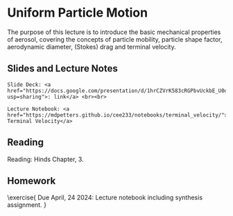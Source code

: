 # Uniform Particle Motion


The purpose of this lecture is to introduce the basic mechanical properties of aerosol, covering the concepts of particle mobility, particle shape factor, aerodynamic diameter, (Stokes) drag and terminal velocity. 

## Slides and Lecture Notes

~~~
Slide Deck: <a href="https://docs.google.com/presentation/d/1hrCZVrK583cRGPbvUckbE_U0omod5GGjt2slIadlJVg/edit?usp=sharing">: link</a> <br><br>
~~~

~~~
Lecture Notebook: <a href="https://mdpetters.github.io/cee233/notebooks/terminal_velocity/"> Terminal Velocity</a>
~~~

## Reading 
Reading: Hinds Chapter, 3.

## Homework

\exercise{
Due April, 24 2024: Lecture notebook including synthesis assignment.
}
